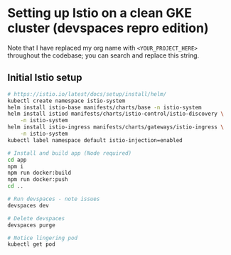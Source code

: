 # Setting up Istio on a clean GKE cluster (devspaces repro edition)

Note that I have replaced my org name with `<YOUR_PROJECT_HERE>` throughout the codebase; you can search and replace this string.

## Initial Istio setup

```bash
# https://istio.io/latest/docs/setup/install/helm/
kubectl create namespace istio-system
helm install istio-base manifests/charts/base -n istio-system
helm install istiod manifests/charts/istio-control/istio-discovery \
    -n istio-system
helm install istio-ingress manifests/charts/gateways/istio-ingress \
    -n istio-system
kubectl label namespace default istio-injection=enabled

# Install and build app (Node required)
cd app
npm i
npm run docker:build
npm run docker:push
cd ..

# Run devspaces - note issues
devspaces dev

# Delete devspaces
devspaces purge

# Notice lingering pod
kubectl get pod
```
